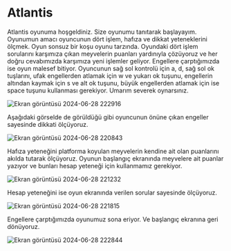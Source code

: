 # Atlantis
Atlantis oyunuma hoşgeldiniz. Size oyunumu tanıtarak başlayayım. Oyunumun amacı oyuncunun dört işlem, hafıza ve dikkat yeteneklerini ölçmek. Oyun sonsuz bir koşu oyunu tarzında. Oyundaki dört işlem sorularını karşımıza çıkan meyvelerin puanları yardınıyla çözüyoruz ve her doğru cevabımızda karşımıza yeni işlemler geliyor. Engellere çarptığımızda ise oyun malesef bitiyor. Oyuncunun sağ sol kontrolü için a, d, sağ sol ok tuşlarını, ufak engellerden atlamak için w ve yukarı ok tuşunu, engellerin altından kaymak için s ve alt ok tuşunu, büyük engellerden atlamak için ise space tuşunu kullanması gerekiyor. Umarım severek oynarsınız.

![Ekran görüntüsü 2024-06-28 222916](https://github.com/melcaj13/Atlantis/assets/148561141/dc638eb2-9bfb-4b14-8750-9a9cb68d2a18)

Aşağıdaki görselde de görüldüğü gibi oyuncunun önüne çıkan engeller sayesinde dikkati ölçüyoruz.

![Ekran görüntüsü 2024-06-28 220843](https://github.com/melcaj13/Atlantis/assets/148561141/8328492c-d437-4248-a798-8fe90a131124)

Hafıza yeteneğini platforma koyulan meyvelerin kendine ait olan puanlarını akılda tutarak ölçüyoruz. Oyunun başlangıç ekranında meyvelere ait puanlar yazıyor ve bunları hesap yeteneği için kullanmamız gerekiyor.

![Ekran görüntüsü 2024-06-28 221232](https://github.com/melcaj13/Atlantis/assets/148561141/27852c61-0295-47d1-8291-1eea605301a0)

Hesap yeteneğini ise oyun ekranında verilen sorular sayesinde ölçüyoruz.

![Ekran görüntüsü 2024-06-28 221815](https://github.com/melcaj13/Atlantis/assets/148561141/8ff00231-b031-4289-a3c9-8a58c68e3c27)

Engellere çarptığımızda oyunumuz sona eriyor. Ve başlangıç ekranına geri dönüyoruz.

![Ekran görüntüsü 2024-06-28 222844](https://github.com/melcaj13/Atlantis/assets/148561141/67a64519-0452-4a75-9658-b1a00c67eaf9)

